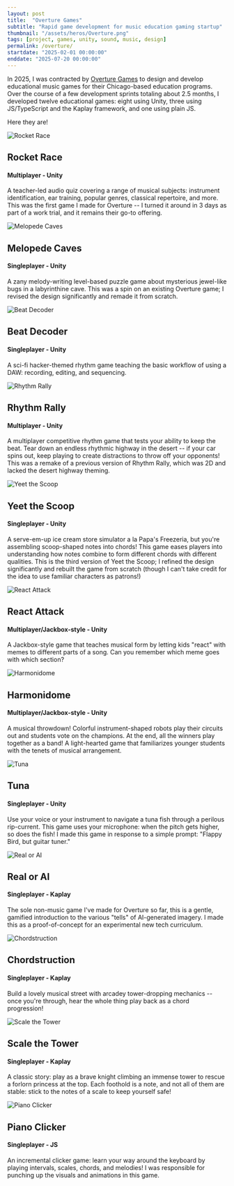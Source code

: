 ```yaml
---
layout: post
title:  "Overture Games"
subtitle: "Rapid game development for music education gaming startup"
thumbnail: "/assets/heros/Overture.png"
tags: [project, games, unity, sound, music, design]
permalink: /overture/
startdate: "2025-02-01 00:00:00"
enddate: "2025-07-20 00:00:00"
---
```


In 2025, I was contracted by [Overture Games](https://www.overture.games/) to design and develop educational music games for their Chicago-based education programs. Over the course of a few development sprints totaling about 2.5 months, I developed twelve educational games: eight using Unity, three using JS/TypeScript and the Kaplay framework, and one using plain JS.

Here they are!


![Rocket Race](../../assets/overture/RocketRace.png)
## Rocket Race

#### Multiplayer - Unity

A teacher-led audio quiz covering a range of musical subjects: instrument identification, ear training, popular genres, classical repertoire, and more. This was the first game I made for Overture -- I turned it around in 3 days as part of a work trial, and it remains their go-to offering.

![Melopede Caves](../../assets/overture/Melopede%20Caves.png)
## Melopede Caves

#### Singleplayer - Unity

A zany melody-writing level-based puzzle game about mysterious jewel-like bugs in a labyrinthine cave. This was a spin on an existing Overture game; I revised the design significantly and remade it from scratch.

![Beat Decoder](../../assets/overture/BeatDecoder.png)
## Beat Decoder

#### Singleplayer - Unity

A sci-fi hacker-themed rhythm game teaching the basic workflow of using a DAW: recording, editing, and sequencing.

![Rhythm Rally](../../assets/overture/RhythmRally.png)
## Rhythm Rally

#### Multiplayer - Unity

A multiplayer competitive rhythm game that tests your ability to keep the beat. Tear down an endless rhythmic highway in the desert -- if your car spins out, keep playing to create distractions to throw off your opponents! This was a remake of a previous version of Rhythm Rally, which was 2D and lacked the desert highway theming.

![Yeet the Scoop](../../assets/overture/YeetTheScoop.png)
## Yeet the Scoop

#### Singleplayer - Unity

A serve-em-up ice cream store simulator a la Papa's Freezeria, but you're assembling scoop-shaped notes into chords! This game eases players into understanding how notes combine to form different chords with different qualities. This is the third version of Yeet the Scoop; I refined the design significantly and rebuilt the game from scratch (though I can't take credit for the idea to use familiar characters as patrons!)

![React Attack](../../assets/overture/ReactAttack.png)
## React Attack

#### Multiplayer/Jackbox-style - Unity

A Jackbox-style game that teaches musical form by letting kids "react" with memes to different parts of a song. Can you remember which meme goes with which section?

![Harmonidome](../../assets/overture/Harmonidome.png)
## Harmonidome

#### Multiplayer/Jackbox-style - Unity

A musical throwdown! Colorful instrument-shaped robots play their circuits out and students vote on the champions. At the end, all the winners play together as a band! A light-hearted game that familiarizes younger students with the tenets of musical arrangement.

![Tuna](../../assets/overture/Tuna.png)
## Tuna

#### Singleplayer - Unity
Use your voice or your instrument to navigate a tuna fish through a perilous rip-current. This game uses your microphone: when the pitch gets higher, so does the fish! I made this game in response to a simple prompt: "Flappy Bird, but guitar tuner."

![Real or AI](../../assets/overture/RealOrAI.png)
## Real or AI

#### Singleplayer - Kaplay

The sole non-music game I've made for Overture so far, this is a gentle, gamified introduction to the various "tells" of AI-generated imagery. I made this as a proof-of-concept for an experimental new tech curriculum.

![Chordstruction](../../assets/overture/Chordstruction.png)
## Chordstruction

#### Singleplayer - Kaplay

Build a lovely musical street with arcadey tower-dropping mechanics -- once you're through, hear the whole thing play back as a chord progression!

![Scale the Tower](../../assets/overture/ScaleTheTower.png)
## Scale the Tower

#### Singleplayer - Kaplay

A classic story: play as a brave knight climbing an immense tower to rescue a forlorn princess at the top. Each foothold is a note, and not all of them are stable: stick to the notes of a scale to keep yourself safe!

![Piano Clicker](../../assets/overture/PianoClicker.png)
## Piano Clicker

#### Singleplayer - JS

An incremental clicker game: learn your way around the keyboard by playing intervals, scales, chords, and melodies! I was responsible for punching up the visuals and animations in this game.